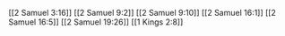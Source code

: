 [[2 Samuel 3:16]]
[[2 Samuel 9:2]]
[[2 Samuel 9:10]]
[[2 Samuel 16:1]]
[[2 Samuel 16:5]]
[[2 Samuel 19:26]]
[[1 Kings 2:8]]
